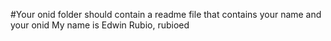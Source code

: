 #Your onid folder should contain a readme file that contains your name and your onid
My name is Edwin Rubio, rubioed
